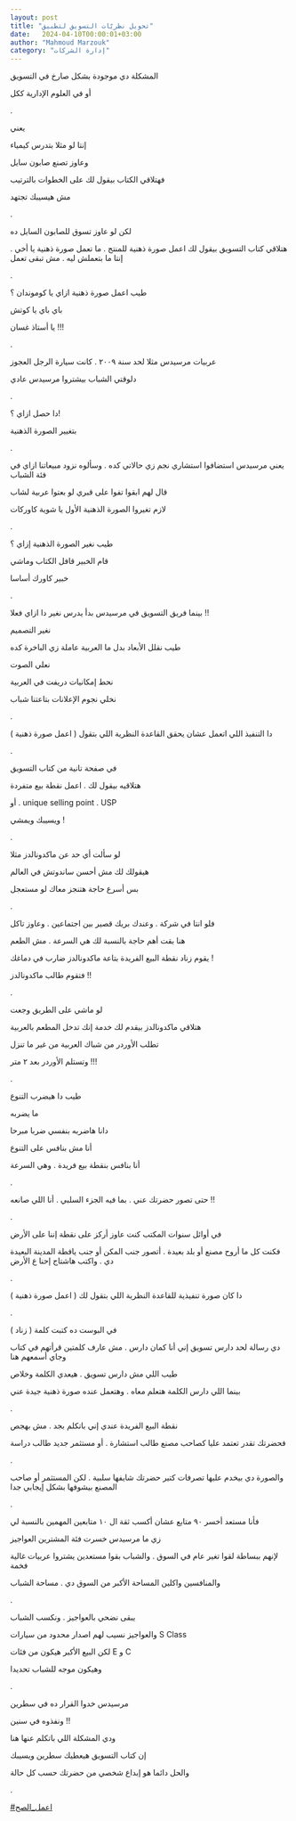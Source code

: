 ```yaml
---
layout: post
title: "تحويل نظريّات التسويق لتطبيق"
date:   2024-04-10T00:00:01+03:00
author: "Mahmoud Marzouk"
category: "إدارة الشركات"
---
```



المشكلة دي موجودة بشكل صارخ في التسويق

أو في العلوم الإدارية ككل

.

يعني

إنتا لو مثلا بتدرس كيمياء

وعاوز تصنع صابون سايل

فهتلاقي الكتاب بيقول لك على الخطوات بالترتيب

مش هيسيبك تجتهد

.

لكن لو عاوز تسوق للصابون السايل ده

هتلاقي كتاب التسويق بيقول لك اعمل صورة ذهنية للمنتج . ما
تعمل صورة ذهنية يا أخي . إنتا ما بتعملش ليه . مش تبقى تعمل

.

طيب اعمل صورة ذهنية ازاي يا كوموندان ؟

باي باي يا كوتش

يا أستاذ غسان !!!

.

عربيات مرسيدس مثلا لحد سنة ٢٠٠٩ . كانت سيارة الرجل
العجوز

دلوقتي الشباب بيشتروا مرسيدس عادي

.

دا حصل ازاي ؟!

بتغيير الصورة الذهنية

.

يعني مرسيدس استضافوا استشاري نجم زي حالاتي كده . وسألوه
نزود مبيعاتنا ازاي في فئة الشباب

قال لهم ابقوا تفوا على قبري لو بعتوا عربية لشاب

لازم تغيروا الصورة الذهنية الأول يا شوية كاوركات

.

طيب نغير الصورة الذهنية إزاي ؟

قام الخبير قافل الكتاب وماشي

خبير كاورك أساسا

.

بينما فريق التسويق في مرسيدس بدأ يدرس نغير دا ازاي
فعلا !!

نغير التصميم

طيب نقلل الأبعاد بدل ما العربية عاملة زي الباخرة
كده

نعلي الصوت

نحط إمكانيات دريفت في العربية

نخلي نجوم الإعلانات بتاعتنا شباب

.

دا التنفيذ اللي اتعمل عشان يحقق القاعدة النظرية اللي
بتقول ( اعمل صورة ذهنية )

.

في صفحة تانية من كتاب التسويق

هتلاقيه بيقول لك . اعمل نقطة بيع متفردة

أو . unique selling point . USP

ويسيبك ويمشي !

.

لو سألت أي حد عن ماكدونالدز مثلا

هيقولك لك مش أحسن ساندوتش في العالم

بس أسرع حاجة هتنجز معاك لو مستعجل

.

فلو انتا في شركة . وعندك بريك قصير بين اجتماعين . وعاوز
تاكل

هنا بقت أهم حاجة بالنسبة لك هي السرعة . مش الطعم

يقوم زناد نقطة البيع الفريدة بتاعة ماكدونالدز ضارب في
دماغك !

فتقوم طالب ماكدونالدز !!

.

لو ماشي على الطريق وجعت

هتلاقي ماكدونالدز بيقدم لك خدمة إنك تدخل المطعم
بالعربية

تطلب الأوردر من شباك العربية من غير ما تنزل

وتستلم الأوردر بعد ٢ متر !!!

.

طيب دا هيضرب التنوع

ما يضربه

دانا هاضربه بنفسي ضربا مبرحا

أنا مش بنافس على التنوع

أنا بنافس بنقطة بيع فريدة . وهي السرعة

.

حتى تصور حضرتك عني . بما فيه الجزء السلبي . أنا اللي
صانعه !!

.

في أوائل سنوات المكتب كنت عاوز أركز على نقطة إننا على
الأرض

فكنت كل ما أروح مصنع أو بلد بعيدة . أتصور جنب المكن أو
جنب يافطة المدينة البعيدة دي . واكتب هاشتاج إحنا ع الأرض

.

دا كان صورة تنفيذية للقاعدة النظرية اللي بتقول لك ( اعمل
صورة ذهنية )

.

في البوست ده كتبت كلمة ( زناد )

دي رسالة لحد دارس تسويق إني أنا كمان دارس . مش عارف
كلمتين قرأتهم في كتاب وجاي أسمعهم هنا

طيب اللي مش دارس تسويق . هيعدي الكلمة وخلاص

بينما اللي دارس الكلمة هتعلم معاه . وهتعمل عنده صورة
ذهنية جيدة عني

.

نقطة البيع الفريدة عندي إني باتكلم بجد . مش بهجص

فحضرتك تقدر تعتمد عليا كصاحب مصنع طالب استشارة . أو
مستثمر جديد طالب دراسة

.

والصورة دي بيخدم عليها تصرفات كتير حضرتك شايفها سلبية .
لكن المستثمر أو صاحب المصنع بيشوفها بشكل إيجابي جدا

.

فأنا مستعد أخسر ٩٠ متابع عشان أكسب ثقة ال ١٠ متابعين
المهمين بالنسبة لي

زي ما مرسيدس خسرت فئة المشترين العواجيز

لإنهم ببساطة لقوا تغير عام في السوق . والشباب بقوا
مستعدين يشتروا عربيات غالية فخمة

والمنافسين واكلين المساحة الأكبر من السوق دي . مساحة
الشباب

.

يبقى نضحي بالعواجيز . ونكسب الشباب

والعواجيز نسيب لهم اصدار محدود من سيارات S Class

لكن البيع الأكبر هيكون من فئات E
و C

وهيكون موجه للشباب تحديدا

.

مرسيدس خدوا القرار ده في سطرين

ونفذوه في سنين !!

ودي المشكلة اللي باتكلم عنها هنا

إن كتاب التسويق هيعطيك سطرين ويسيبك

والحل دائما هو إبداع شخصي من حضرتك حسب كل حالة

.

[<u>\#اعمل\_الصح</u>](https://www.facebook.com/hashtag/%D8%A7%D8%B9%D9%85%D9%84_%D8%A7%D9%84%D8%B5%D8%AD?__eep__=6&__cft__%5b0%5d=AZUojk_L5_Jjq2cy6JjJieM4HGp4wOfXZXpDVEQWF7W-fIatiJuB9vmLfS0ushwlkbiwqmS2U2rjyslpy1426rjxUMUjwDw7vRIghEqicNPXHQQH4vlgxiWk9LTjzdIUGk3xEHgsdPPmLqNdpoe1MgGZLDhmC-L9oiv9jWvfz5_kdIcPRp1w2wGSnibcoyhpZ6A&__tn__=*NK-R)
